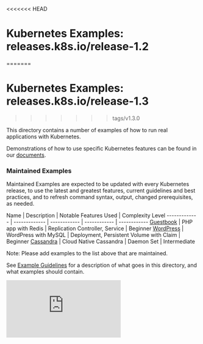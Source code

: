 <!-- BEGIN MUNGE: UNVERSIONED_WARNING -->


<!-- END MUNGE: UNVERSIONED_WARNING -->

<<<<<<< HEAD
# Kubernetes Examples: releases.k8s.io/release-1.2
=======
# Kubernetes Examples: releases.k8s.io/release-1.3
>>>>>>> tags/v1.3.0

This directory contains a number of examples of how to run
real applications with Kubernetes.

Demonstrations of how to use specific Kubernetes features can be found in our [documents](../docs/).


### Maintained Examples

Maintained Examples are expected to be updated with every Kubernetes
release, to use the latest and greatest features, current guidelines
and best practices, and to refresh command syntax, output, changed
prerequisites, as needed.

Name | Description | Notable Features Used | Complexity Level
------------- | ------------- | ------------ | ------------ | ------------
[Guestbook](guestbook/) | PHP app with Redis | Replication Controller, Service | Beginner
[WordPress](mysql-wordpress-pd/) | WordPress with MySQL | Deployment, Persistent Volume with Claim | Beginner
[Cassandra](cassandra/) | Cloud Native Cassandra | Daemon Set | Intermediate

Note: Please add examples to the list above that are maintained.

See [Example Guidelines](guidelines.md) for a description of what goes
in this directory, and what examples should contain.



<!-- BEGIN MUNGE: IS_VERSIONED -->
<!-- TAG IS_VERSIONED -->
<!-- END MUNGE: IS_VERSIONED -->


<!-- BEGIN MUNGE: GENERATED_ANALYTICS -->
[![Analytics](https://kubernetes-site.appspot.com/UA-36037335-10/GitHub/examples/README.md?pixel)]()
<!-- END MUNGE: GENERATED_ANALYTICS -->
